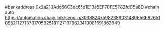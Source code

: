 #bankaddress
0x2a210Adc66C3dc65d1E13a5EF70FE5F82fdC5a8D
#chain auto 
https://automation.chain.link/sepolia/30388247598238903148065668265109521127137317059251811271979623410081591863949
